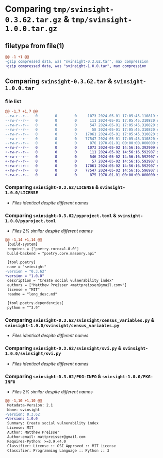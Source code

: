 # Comparing `tmp/svinsight-0.3.62.tar.gz` & `tmp/svinsight-1.0.0.tar.gz`

## filetype from file(1)

```diff
@@ -1 +1 @@
-gzip compressed data, was "svinsight-0.3.62.tar", max compression
+gzip compressed data, was "svinsight-1.0.0.tar", max compression
```

## Comparing `svinsight-0.3.62.tar` & `svinsight-1.0.0.tar`

### file list

```diff
@@ -1,7 +1,7 @@
--rw-r--r--   0        0        0     1073 2024-05-01 17:05:45.110819 svinsight-0.3.62/LICENSE
--rw-r--r--   0        0        0      111 2024-05-01 17:05:45.310820 svinsight-0.3.62/long_desc.md
--rw-r--r--   0        0        0      547 2024-05-01 17:05:45.310820 svinsight-0.3.62/pyproject.toml
--rw-r--r--   0        0        0       58 2024-05-01 17:05:45.310820 svinsight-0.3.62/svinsight/__init__.py
--rw-r--r--   0        0        0    17061 2024-05-01 17:05:45.310820 svinsight-0.3.62/svinsight/census_variables.py
--rw-r--r--   0        0        0    77547 2024-05-01 17:05:45.310820 svinsight-0.3.62/svinsight/svi.py
--rw-r--r--   0        0        0      876 1970-01-01 00:00:00.000000 svinsight-0.3.62/PKG-INFO
+-rw-r--r--   0        0        0     1073 2024-05-02 14:56:16.392909 svinsight-1.0.0/LICENSE
+-rw-r--r--   0        0        0      111 2024-05-02 14:56:16.592907 svinsight-1.0.0/long_desc.md
+-rw-r--r--   0        0        0      546 2024-05-02 14:56:16.592907 svinsight-1.0.0/pyproject.toml
+-rw-r--r--   0        0        0       57 2024-05-02 14:56:16.592907 svinsight-1.0.0/svinsight/__init__.py
+-rw-r--r--   0        0        0    17061 2024-05-02 14:56:16.592907 svinsight-1.0.0/svinsight/census_variables.py
+-rw-r--r--   0        0        0    77547 2024-05-02 14:56:16.596907 svinsight-1.0.0/svinsight/svi.py
+-rw-r--r--   0        0        0      875 1970-01-01 00:00:00.000000 svinsight-1.0.0/PKG-INFO
```

### Comparing `svinsight-0.3.62/LICENSE` & `svinsight-1.0.0/LICENSE`

 * *Files identical despite different names*

### Comparing `svinsight-0.3.62/pyproject.toml` & `svinsight-1.0.0/pyproject.toml`

 * *Files 2% similar despite different names*

```diff
@@ -1,14 +1,14 @@
 [build-system]
 requires = ["poetry-core>=1.0.0"]
 build-backend = "poetry.core.masonry.api"
 
 [tool.poetry]
 name = "svinsight"
-version = "0.3.62"
+version = "1.0.0"
 description = "Create social vulnerability index"
 authors = ["Matthew Preisser <mattpreisser@gmail.com>"]
 license = "MIT"
 readme = "long_desc.md"
 
 [tool.poetry.dependencies]
 python = "^3.9"
```

### Comparing `svinsight-0.3.62/svinsight/census_variables.py` & `svinsight-1.0.0/svinsight/census_variables.py`

 * *Files identical despite different names*

### Comparing `svinsight-0.3.62/svinsight/svi.py` & `svinsight-1.0.0/svinsight/svi.py`

 * *Files identical despite different names*

### Comparing `svinsight-0.3.62/PKG-INFO` & `svinsight-1.0.0/PKG-INFO`

 * *Files 2% similar despite different names*

```diff
@@ -1,10 +1,10 @@
 Metadata-Version: 2.1
 Name: svinsight
-Version: 0.3.62
+Version: 1.0.0
 Summary: Create social vulnerability index
 License: MIT
 Author: Matthew Preisser
 Author-email: mattpreisser@gmail.com
 Requires-Python: >=3.9,<4.0
 Classifier: License :: OSI Approved :: MIT License
 Classifier: Programming Language :: Python :: 3
```

